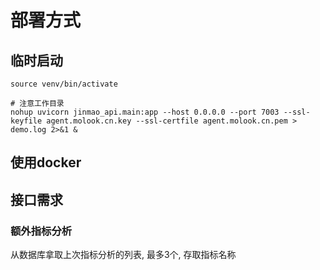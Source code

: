 # 部署方式

## 临时启动

```shell
source venv/bin/activate

# 注意工作目录
nohup uvicorn jinmao_api.main:app --host 0.0.0.0 --port 7003 --ssl-keyfile agent.molook.cn.key --ssl-certfile agent.molook.cn.pem > demo.log 2>&1 &
```

## 使用docker

## 接口需求

### 额外指标分析

从数据库拿取上次指标分析的列表, 最多3个, 存取指标名称

